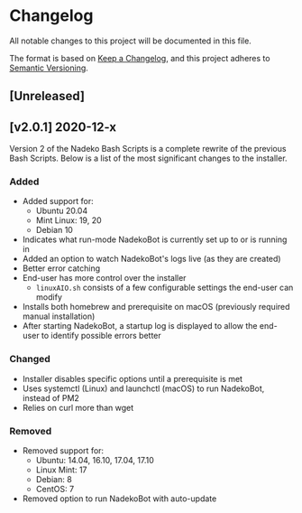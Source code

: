 # Changelog

All notable changes to this project will be documented in this file.

The format is based on [Keep a Changelog](https://keepachangelog.com/en/1.0.0/), and this project adheres to [Semantic Versioning](https://semver.org/spec/v2.0.0.html).

## [Unreleased]

## [v2.0.1] 2020-12-x

Version 2 of the Nadeko Bash Scripts is a complete rewrite of the previous Bash Scripts. Below is a list of the most significant changes to the installer.

### Added

* Added support for:
    * Ubuntu 20.04
    * Mint Linux: 19, 20
    * Debian 10
* Indicates what run-mode NadekoBot is currently set up to or is running in
* Added an option to watch NadekoBot's logs live (as they are created)
* Better error catching
* End-user has more control over the installer
    * `linuxAIO.sh` consists of a few configurable settings the end-user can modify
* Installs both homebrew and prerequisite on macOS (previously required manual installation)
* After starting NadekoBot, a startup log is displayed to allow the end-user to identify possible errors better

### Changed

* Installer disables specific options until a prerequisite is met
* Uses systemctl (Linux) and launchctl (macOS) to run NadekoBot, instead of PM2
* Relies on curl more than wget

### Removed

* Removed support for:
    * Ubuntu: 14.04, 16.10, 17.04, 17.10
    * Linux Mint: 17
    * Debian: 8
    * CentOS: 7
* Removed option to run NadekoBot with auto-update
